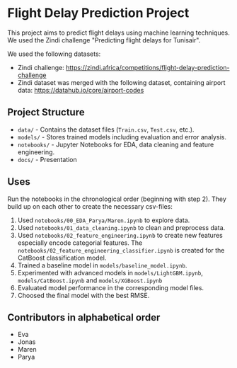 # Flight Delay Prediction Project
This project aims to predict flight delays using machine learning techniques. We used the Zindi challenge "Predicting flight delays for Tunisair".

We used the following datasets:
- Zindi challenge: https://zindi.africa/competitions/flight-delay-prediction-challenge 
- Zindi dataset was merged with the following dataset, containing airport data: https://datahub.io/core/airport-codes

## Project Structure
- `data/` - Contains the dataset files (`Train.csv`, `Test.csv`, etc.).
- `models/` - Stores trained models including evaluation and error analysis.
- `notebooks/` - Jupyter Notebooks for EDA, data cleaning and feature engineering. 
- `docs/` - Presentation

## Uses
Run the notebooks in the chronological order (beginning with step 2). They build up on each other to create the necessary csv-files:
  1. Used `notebooks/00_EDA_Parya/Maren.ipynb` to explore data.
  2. Used `notebooks/01_data_cleaning.ipynb` to clean and preprocess data.
  3. Used `notebooks/02_feature_engineering.ipynb` to create new features especially encode categorial features. The 
     `notebooks/02_feature_engineering_classifier.ipynb` is created for the CatBoost classification model.
  5. Trained a baseline model in `models/baseline_model.ipynb`.
  6. Experimented with advanced models in `models/LightGBM.ipynb`, `models/CatBoost.ipynb` and `models/XGBoost.ipynb`
  7. Evaluated model performance in the corresponding model files.
  8. Choosed the final model with the best RMSE.

## Contributors in alphabetical order
- Eva
- Jonas
- Maren
- Parya


